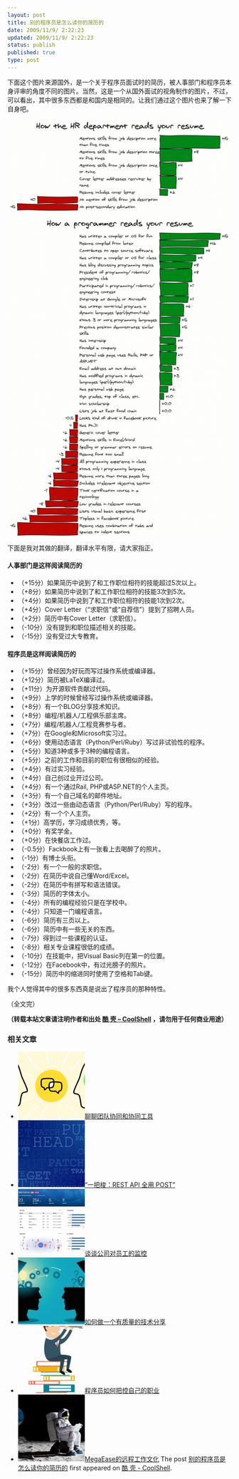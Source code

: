 ```yaml
---
layout: post
title: 别的程序员是怎么读你的简历的
date: 2009/11/9/ 2:22:23
updated: 2009/11/9/ 2:22:23
status: publish
published: true
type: post
---
```


下面这个图片来源国外，是一个关于程序员面试时的简历，被人事部门和程序员本身评审的角度不同的图片。当然，这是一个从国外面试的视角制作的图片，不过，可以看出，其中很多东西都是和国内是相同的。让我们通过这个图片也来了解一下自身吧。


[![程序员怎样阅读简历（点击看大图）](../wp-content/uploads/2009/11/resume_comic-552x1024.png "程序员怎样阅读简历")](https://coolshell.cn/wp-content/uploads/2009/11/resume_comic.png)


下面是我对其做的翻译，翻译水平有限，请大家指正。



#### 人事部门是这样阅读简历的


* （+15分）如果简历中说到了和工作职位相符的技能超过5次以上。
* （+8分）如果简历中说到了和工作职位相符的技能3次到5次。
* （+4分）如果简历中说到了和工作职位相符的技能1次到2次。
* （+4分）Cover Letter（“求职信”或“自荐信”）提到了招聘人员。
* （+2分）简历中有Cover Letter（求职信）。
* （-10分）没有提到和职位描述相关的技能。
* （-15分）没有受过大专教育。


#### 程序员是这样阅读简历的


* （+15分）曾经因为好玩而写过操作系统或编译器。
* （+12分）简历被LaTeX编译过。
* （+11分）为开源软件贡献过代码。
* （+9分）上学的时候曾经写过操作系统或编译器。
* （+8分）有一个BLOG分享技术知识。
* （+8分）编程/机器人/工程俱乐部主席。
* （+7分）编程/机器人/工程竞赛参与者。
* （+7分）在Google和Microsoft实习过。
* （+6分）使用动态语言（Python/Perl/Ruby）写过非试验性的程序。
* （+5分）知道3种或多于3种的编程语言。
* （+5分）之前的工作和目前的职位有很相似的经验。
* （+4分）有过实习经验。
* （+4分）自己创过业开过公司。
* （+4分）有一个通过Rail, PHP或ASP.NET的个人主页。
* （+3分）有一个自己域名的邮件地址。
* （+3分）改过一些由动态语言（Python/Perl/Ruby）写的程序。
* （+2分）有一个个人主页。
* （+1分）高学历，学习成绩优秀，等。
* （+0分）有奖学金。
* （+0分）在快餐店工作过。
* （-0.5分）Fackbook上有一张看上去喝醉了的照片。
* （-1分）有博士头衔。
* （-2分）有一个一般的求职信。
* （-2分）在简历中说自己懂Word/Excel。
* （-2分）在简历中有拼写和语法错误。
* （-3分）简历的字体太小。
* （-4分）所有的编程经验只是在学校中。
* （-4分）只知道一门编程语言。
* （-6分）简历有三页以上。
* （-6分）简历中有一些无关的东西。
* （-7分）得到过一些课程的认证。
* （-8分）相关专业课程很低的成绩。
* （-10分）在技能中，把Visual Basic列在第一的位置。
* （-12分）在Facebook中，有过光膀子的照片。
* （-15分）简历中的缩进同时使用了空格和Tab键。


我个人觉得其中的很多东西真是说出了程序员的那种特性。


（全文完）



**（转载本站文章请注明作者和出处 [酷 壳 – CoolShell](https://coolshell.cn/) ，请勿用于任何商业用途）**



### 相关文章

* [![聊聊团队协同和协同工具](../wp-content/uploads/2022/10/communication-150x150.png)](https://coolshell.cn/articles/22298.html)[聊聊团队协同和协同工具](https://coolshell.cn/articles/22298.html)
* [![“一把梭：REST API 全用 POST”](../wp-content/uploads/2022/02/http_method-150x150.png)](https://coolshell.cn/articles/22173.html)[“一把梭：REST API 全用 POST”](https://coolshell.cn/articles/22173.html)
* [![谈谈公司对员工的监控](../wp-content/uploads/2022/02/monitoring-150x150.jpeg)](https://coolshell.cn/articles/22157.html)[谈谈公司对员工的监控](https://coolshell.cn/articles/22157.html)
* [![如何做一个有质量的技术分享](../wp-content/uploads/2021/07/knowledge_sharing-300x169-1-150x150.jpeg)](https://coolshell.cn/articles/21589.html)[如何做一个有质量的技术分享](https://coolshell.cn/articles/21589.html)
* [![程序员如何把控自己的职业](../wp-content/uploads/2020/08/programmer.01-e1596792460687-150x150.png)](https://coolshell.cn/articles/20977.html)[程序员如何把控自己的职业](https://coolshell.cn/articles/20977.html)
* [![MegaEase的远程工作文化](../wp-content/uploads/2020/01/remote-150x150.jpg)](https://coolshell.cn/articles/20765.html)[MegaEase的远程工作文化](https://coolshell.cn/articles/20765.html)
The post [别的程序员是怎么读你的简历的](https://coolshell.cn/articles/1695.html) first appeared on [酷 壳 - CoolShell](https://coolshell.cn).